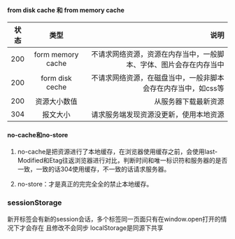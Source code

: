#### from disk cache 和 from memory cache 

| 状态 |       类型        |                                                         说明 |
| ---- | :---------------: | -----------------------------------------------------------: |
| 200  | form memory cache | 不请求网络资源，资源在内存当中，一般脚本、字体、图片会存在内存当中 |
| 200  |  form disk ceche  | 不请求网络资源，在磁盘当中，一般非脚本会存在内存当中，如css等 |
| 200  |   资源大小数值    |                                         从服务器下载最新资源 |
| 304  |     报文大小      |                       请求服务端发现资源没更新，使用本地资源 |

#### no-cache和no-store
1. no-cache是把资源进行了本地缓存，在浏览器使用缓存之前，会使用last-Modified和Etag往返浏览器进行对比，判断时间和唯一标识符和服务器的是否一致，一致的话304使用缓存，不一致的话请求服务器。

2. no-store：才是真正的完完全全的禁止本地缓存。

### sessionStorage
新开标签会有新的session会话，多个标签同一页面只有在window.open打开的情况下才会存在 且修改不会同步
localStorage是同源下共享